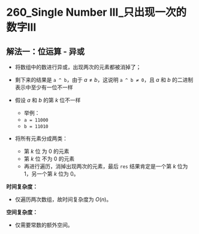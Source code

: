 # 260_Single Number III_只出现一次的数字Ⅲ

## 解法一：位运算 - 异或

- 将数组中的数进行异或，出现两次的元素都被消掉了；
- 剩下来的结果是 `a ^ b`，由于 $a \neq b$，这说明 `a ^ b ≠ 0`，且 $a$ 和 $b$ 的二进制表示中至少有一位不一样

- 假设 $a$ 和 $b$ 的第 $k$ 位不一样
  - 举例：
  - `a = 11000`
  - `b = 11010`

- 将所有元素分成两类：
  - 第 $k$ 位 为 $0$ 的元素
  - 第 $k$ 位 不为 $0$ 的元素
  - 再进行遍历，消掉出现两次的元素，最后 `res` 结果肯定是一个第 $k$ 位为 $1$，另一个第 $k$ 位为 $0$。

**时间复杂度：**

- 仅遍历两次数组，故时间复杂度为 $O(n)$。

**空间复杂度：**

- 仅需要常数的额外空间。
